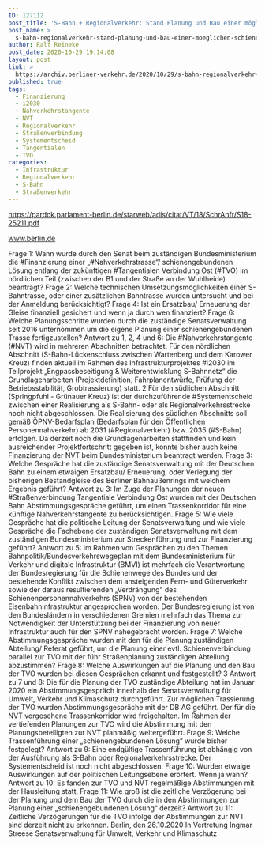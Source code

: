 ```yaml
---
ID: 127112
post_title: 'S-Bahn + Regionalverkehr: Stand Planung und Bau einer möglichen Schienenverbindung entlang der TVO im nördlichen Teil/ Biesdorf und Karlshorst, aus Senat'
post_name: >
  s-bahn-regionalverkehr-stand-planung-und-bau-einer-moeglichen-schienenverbindung-entlang-der-tvo-im-noerdlichen-teil-biesdorf-und-karlshorst-aus-senat
author: Ralf Reineke
post_date: 2020-10-29 19:14:08
layout: post
link: >
  https://archiv.berliner-verkehr.de/2020/10/29/s-bahn-regionalverkehr-stand-planung-und-bau-einer-moeglichen-schienenverbindung-entlang-der-tvo-im-noerdlichen-teil-biesdorf-und-karlshorst-aus-senat/
published: true
tags:
  - Finanzierung
  - i2030
  - Nahverkehrstangente
  - NVT
  - Regionalverkehr
  - Straßenverbindung
  - Systementscheid
  - Tangentialen
  - TVO
categories:
  - Infrastruktur
  - Regionalverkehr
  - S-Bahn
  - Straßenverkehr
---
```

https://pardok.parlament-berlin.de/starweb/adis/citat/VT/18/SchrAnfr/S18-25211.pdf

www.berlin.de

Frage 1:
Wann wurde durch den Senat beim zuständigen Bundesministerium die #Finanzierung einer
„#Nahverkehrstrasse“/ schienengebundenen Lösung entlang der zukünftigen #Tangentialen Verbindung Ost
(#TVO) im nördlichen Teil (zwischen der B1 und der Straße an der Wuhlheide) beantragt?
Frage 2:
Welche technischen Umsetzungsmöglichkeiten einer S-Bahntrasse, oder einer zusätzlichen Bahntrasse
wurden untersucht und bei der Anmeldung berücksichtigt?
Frage 4:
Ist ein Ersatzbau/ Erneuerung der Gleise finanziell gesichert und wenn ja durch wen finanziert?
Frage 6:
Welche Planungsschritte wurden durch die zuständige Senatsverwaltung seit 2016 unternommen um die
eigene Planung einer schienengebundenen Trasse fertigzustellen?
Antwort zu 1, 2, 4 und 6:
Die #Nahverkehrstangente (#NVT) wird in mehreren Abschnitten betrachtet.
Für den nördlichen Abschnitt (S-Bahn-Lückenschluss zwischen Wartenberg und dem
Karower Kreuz) finden aktuell im Rahmen des Infrastrukturprojektes #i2030 im Teilprojekt
„Engpassbeseitigung &amp; Weiterentwicklung S-Bahnnetz“ die Grundlagenarbeiten
(Projektdefinition, Fahrplanentwürfe, Prüfung der Betriebsstabilität, Grobtrassierung) statt.
2
Für den südlichen Abschnitt (Springpfuhl - Grünauer Kreuz) ist der durchzuführende
#Systementscheid zwischen einer Realisierung als S-Bahn- oder als
Regionalverkehrsstrecke noch nicht abgeschlossen. Die Realisierung des südlichen
Abschnitts soll gemäß ÖPNV-Bedarfsplan (Bedarfsplan für den Öffentlichen
Personennahverkehr) ab 2031 (#Regionalverkehr) bzw. 2035 (#S-Bahn) erfolgen.
Da derzeit noch die Grundlagenarbeiten stattfinden und kein ausreichender
Projektfortschritt gegeben ist, konnte bisher auch keine Finanzierung der NVT beim
Bundesministerium beantragt werden.
Frage 3:
Welche Gespräche hat die zuständige Senatsverwaltung mit der Deutschen Bahn zu einem etwaigen
Ersatzbau/ Erneuerung, oder Verlegung der bisherigen Bestandgleise des Berliner Bahnaußenrings mit
welchem Ergebnis geführt?
Antwort zu 3:
Im Zuge der Planungen der neuen #Straßenverbindung Tangentiale Verbindung Ost
wurden mit der Deutschen Bahn Abstimmungsgespräche geführt, um einen
Trassenkorridor für eine künftige Nahverkehrstangente zu berücksichtigen.
Frage 5:
Wie viele Gespräche hat die politische Leitung der Senatsverwaltung und wie viele Gespräche die
Fachebene der zuständigen Senatsverwaltung mit dem zuständigen Bundesministerium zur
Streckenführung und zur Finanzierung geführt?
Antwort zu 5:
Im Rahmen von Gesprächen zu den Themen Bahnpolitik/Bundesverkehrswegeplan mit
dem Bundesministerium für Verkehr und digitale Infrastruktur (BMVI) ist mehrfach die
Verantwortung der Bundesregierung für die Schienenwege des Bundes und der
bestehende Konflikt zwischen dem ansteigenden Fern- und Güterverkehr sowie der
daraus resultierenden „Verdrängung“ des Schienenpersonennahverkehrs (SPNV) von der
bestehenden Eisenbahninfrastruktur angesprochen worden. Der Bundesregierung ist von
den Bundesländern in verschiedenen Gremien mehrfach das Thema zur Notwendigkeit
der Unterstützung bei der Finanzierung von neuer Infrastruktur auch für den SPNV
nahegebracht worden.
Frage 7:
Welche Abstimmungsgespräche wurden mit den für die Planung zuständigen Abteilung/ Referat geführt, um
die Planung einer evtl. Schienenverbindung parallel zur TVO mit der führ Straßenplanung zuständigen
Abteilung abzustimmen?
Frage 8:
Welche Auswirkungen auf die Planung und den Bau der TVO wurden bei diesen Gesprächen erkannt und
festgestellt?
3
Antwort zu 7 und 8:
Die für die Planung der TVO zuständige Abteilung hat im Januar 2020 ein
Abstimmungsgespräch innerhalb der Senatsverwaltung für Umwelt, Verkehr und
Klimaschutz durchgeführt. Zur möglichen Trassierung der TVO wurden
Abstimmungsgespräche mit der DB AG geführt. Der für die NVT vorgesehene
Trassenkorridor wird freigehalten. Im Rahmen der vertiefenden Planungen zur TVO wird
die Abstimmung mit den Planungsbeteiligten zur NVT planmäßig weitergeführt.
Frage 9:
Welche Trassenführung einer „schienengebundenen Lösung“ wurde bisher festgelegt?
Antwort zu 9:
Eine endgültige Trassenführung ist abhängig von der Ausführung als S-Bahn oder
Regionalverkehrsstrecke. Der Systementscheid ist noch nicht abgeschlossen.
Frage 10:
Wurden etwaige Auswirkungen auf der politischen Leitungsebene erörtert. Wenn ja wann?
Antwort zu 10:
Es fanden zur TVO und NVT regelmäßige Abstimmungen mit der Hausleitung statt.
Frage 11:
Wie groß ist die zeitliche Verzögerung bei der Planung und dem Bau der TVO durch die in den
Abstimmungen zur Planung einer „schienengebundenen Lösung“ derzeit?
Antwort zu 11:
Zeitliche Verzögerungen für die TVO infolge der Abstimmungen zur NVT sind derzeit nicht
zu erkennen.
Berlin, den 26.10.2020
In Vertretung
Ingmar Streese
Senatsverwaltung für
Umwelt, Verkehr und Klimaschutz